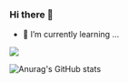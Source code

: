 ### Hi there 👋

- 🌱 I’m currently learning ...


<img src="https://img.shields.io/badge/Android-3DDC84?style=flat-square&logo=Android&logoColor=white"/>

![Anurag's GitHub stats](https://github-readme-stats.vercel.app/api?username=soyeon102&show_icons=true&theme=radical)

<!--
**soyeon102/soyeon102** is a ✨ _special_ ✨ repository because its `README.md` (this file) appears on your GitHub profile.

Here are some ideas to get you started:

- 🔭 I’m currently working on ...

- 👯 I’m looking to collaborate on ...
- 🤔 I’m looking for help with ...
- 💬 Ask me about ...
- 📫 How to reach me: ...
- 😄 Pronouns: ...
- ⚡ Fun fact: ...
-->
